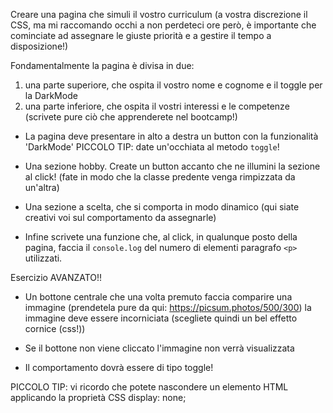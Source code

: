 Creare una pagina che simuli il vostro curriculum
(a vostra discrezione il CSS, ma mi raccomando occhi a non perdeteci ore però,
è importante che cominciate ad assegnare le giuste priorità e a gestire il tempo a disposizione!)

Fondamentalmente la pagina è divisa in due:

1. una parte superiore, che ospita il vostro nome e cognome e il toggle per la DarkMode
2. una parte inferiore, che ospita il vostri interessi e le competenze (scrivete pure ciò che apprenderete nel bootcamp!)

- La pagina deve presentare in alto a destra un button con la funzionalità 'DarkMode'
  PICCOLO TIP: date un'occhiata al metodo `toggle`!

- Una sezione hobby. Create un button accanto che ne illumini la sezione al click! (fate in modo che la classe predente venga rimpizzata da un'altra)

- Una sezione a scelta, che si comporta in modo dinamico (qui siate creativi voi sul comportamento da assegnarle)

- Infine scrivete una funzione che, al click, in qualunque posto della pagina, faccia il `console.log` del numero
  di elementi paragrafo `<p>` utilizzati.

Esercizio AVANZATO!!

- Un bottone centrale che una volta premuto faccia comparire una immagine (prendetela pure da qui: https://picsum.photos/500/300)
  la immagine deve essere incorniciata (scegliete quindi un bel effetto cornice (css!))

- Se il bottone non viene cliccato l'immagine non verrà visualizzata

- Il comportamento dovrà essere di tipo toggle!

PICCOLO TIP: vi ricordo che potete nascondere un elemento HTML applicando la proprietà CSS display: none;
